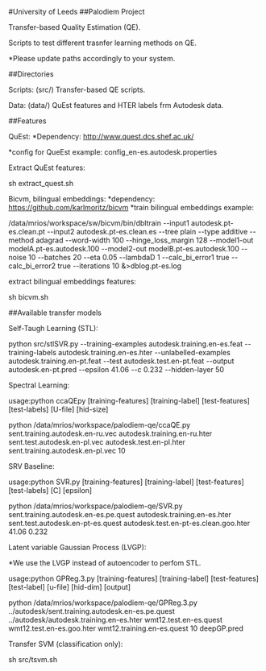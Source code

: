#University of Leeds
##Palodiem Project

Transfer-based Quality Estimation (QE).

Scripts to test different trasnfer learning methods on QE.

*Please update paths accordingly to your system.

##Directories

Scripts: (src/) Transfer-based QE scripts.

Data: (data/) QuEst features and HTER labels frm Autodesk data.


##Features

QuEst:
*Dependency: http://www.quest.dcs.shef.ac.uk/

*config for QueEst example: config_en-es.autodesk.properties

Extract QuEst features:

sh extract_quest.sh 

Bicvm, bilingual embeddings:
*dependency: https://github.com/karlmoritz/bicvm
*train bilingual embeddings example:

/data/mrios/workspace/sw/bicvm/bin/dbltrain --input1 autodesk.pt-es.clean.pt --input2 autodesk.pt-es.clean.es --tree plain --type additive --method adagrad --word-width 100 --hinge_loss_margin 128 --model1-out modelA.pt-es.autodesk.100 --model2-out modelB.pt-es.autodesk.100 --noise 10 --batches 20 --eta 0.05 --lambdaD 1 --calc_bi_error1 true --calc_bi_error2 true --iterations 10 &>dblog.pt-es.log

extract bilingual embeddings features:

sh bicvm.sh

##Available transfer models

Self-Taugh Learning (STL):

python src/stlSVR.py 
  --training-examples autodesk.training.en-es.feat 
  --training-labels autodesk.training.en-es.hter 
  --unlabelled-examples autodesk.training.en-pt.feat 
  --test autodesk.test.en-pt.feat 
  --output autodesk.en-pt.pred 
  --epsilon 41.06 
  --c 0.232 
  --hidden-layer 50

Spectral Learning:

usage:python ccaQEpy [training-features] [training-label] [test-features] [test-labels] [U-file] [hid-size]

python /data/mrios/workspace/palodiem-qe/ccaQE.py sent.training.autodesk.en-ru.vec autodesk.training.en-ru.hter sent.test.autodesk.en-pl.vec autodesk.test.en-pl.hter sent.training.autodesk.en-pl.vec 10



SRV Baseline:

usage:python SVR.py [training-features] [training-label] [test-features] [test-labels] [C] [epsilon]

python /data/mrios/workspace/palodiem-qe/SVR.py sent.training.autodesk.en-es.pe.quest autodesk.training.en-es.hter sent.test.autodesk.en-pt-es.quest autodesk.test.en-pt-es.clean.goo.hter 41.06 0.232

Latent variable Gaussian Process (LVGP):

*We use the LVGP instead of autoencoder to perfom STL.

usage:python GPReg.3.py [training-features] [training-label] [test-features] [test-label] [u-file] [hid-dim] [output]

python /data/mrios/workspace/palodiem-qe/GPReg.3.py ../autodesk/sent.training.autodesk.en-es.pe.quest ../autodesk/autodesk.training.en-es.hter wmt12.test.en-es.quest wmt12.test.en-es.goo.hter wmt12.training.en-es.quest 10 deepGP.pred


Transfer SVM (classification only):

sh src/tsvm.sh
